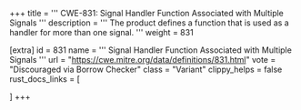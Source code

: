 +++
title = '''
CWE-831: Signal Handler Function Associated with Multiple Signals
'''
description	= '''
The product defines a function that is used as a handler for more than one signal.
'''
weight = 831

[extra]
id = 831
name = '''
Signal Handler Function Associated with Multiple Signals
'''
url = "https://cwe.mitre.org/data/definitions/831.html"
vote = "Discouraged via Borrow Checker"
class = "Variant"
clippy_helps = false
rust_docs_links = [
	
]
+++
